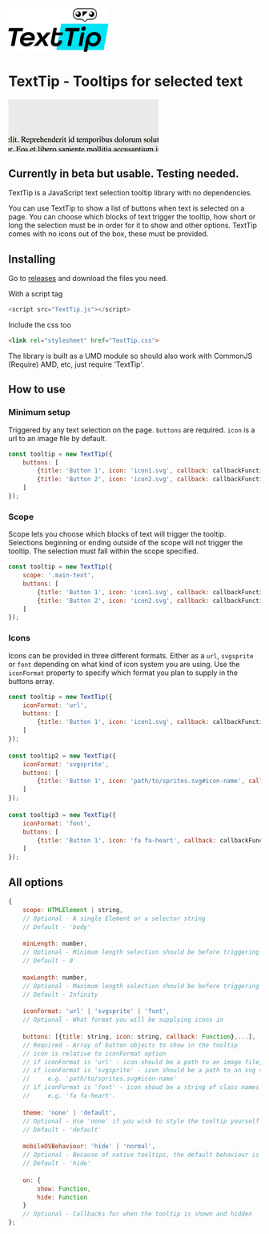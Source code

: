 <img src="https://raw.githubusercontent.com/AdamJaggard/text-tip/master/img/logo.png" alt="TextTip logo" width="200">

# TextTip - Tooltips for selected text

<img src="https://raw.githubusercontent.com/AdamJaggard/text-tip/master/img/texttip.gif" alt="TextTip example" width="300">

## Currently in beta but usable. Testing needed.

TextTip is a JavaScript text selection tooltip library with no dependencies.

You can use TextTip to show a list of buttons when text is selected on a page. You can choose which blocks of text trigger the tooltip, how short or long the selection must be in order for it to show and other options. TextTip comes with no icons out of the box, these must be provided.

## Installing

Go to [releases](https://github.com/AdamJaggard/text-tip/releases) and download the files you need.

With a script tag

```javascript
<script src="TextTip.js"></script>
```

Include the css too
```html
<link rel="stylesheet" href="TextTip.css">
```

The library is built as a UMD module so should also work with CommonJS (Require) AMD, etc, just require 'TextTip'.

## How to use

### Minimum setup

Triggered by any text selection on the page. `buttons` are required. `icon` is a url to an image file by default.

```javascript
const tooltip = new TextTip({
	buttons: [
		{title: 'Button 1', icon: 'icon1.svg', callback: callbackFunction},
		{title: 'Button 2', icon: 'icon2.svg', callback: callbackFunction},
	]
});
```

### Scope

Scope lets you choose which blocks of text will trigger the tooltip. Selections beginning or ending outside of the scope will not trigger the tooltip. The selection must fall within the scope specified.

```javascript
const tooltip = new TextTip({
	scope: '.main-text',
	buttons: [
		{title: 'Button 1', icon: 'icon1.svg', callback: callbackFunction},
		{title: 'Button 2', icon: 'icon2.svg', callback: callbackFunction},
	]
});
```

### Icons

Icons can be provided in three different formats. Either as a `url`, `svgsprite` or `font` depending on what kind of icon system you are using. Use the `iconFormat` property to specify which format you plan to supply in the buttons array.

```javascript
const tooltip = new TextTip({
	iconFormat: 'url',
	buttons: [
		{title: 'Button 1', icon: 'icon1.svg', callback: callbackFunction},
	]
});

const tooltip2 = new TextTip({
	iconFormat: 'svgsprite',
	buttons: [
		{title: 'Button 1', icon: 'path/to/sprites.svg#icon-name', callback: callbackFunction},
	]
});

const tooltip3 = new TextTip({
	iconFormat: 'font',
	buttons: [
		{title: 'Button 1', icon: 'fa fa-heart', callback: callbackFunction},
	]
});
```

## All options

```javascript
{
	scope: HTMLElement | string,
	// Optional - A single Element or a selector string
	// Default - 'body'

	minLength: number,
	// Optional - Minimum length selection should be before triggering the tooltip
	// Default - 0

	maxLength: number,
	// Optional - Maximum length selection should be before triggering the tooltip
	// Default - Infinity

	iconFormat: 'url' | 'svgsprite' | 'font',
	// Optional - What format you will be supplying icons in

	buttons: [{title: string, icon: string, callback: Function},...],
	// Required - Array of button objects to show in the tooltip
	// icon is relative to iconFormat option
	// if iconFormat is 'url' - icon should be a path to an image file, png, svg, etc.
	// if iconFormat is 'svgsprite' - icon should be a path to an svg sprite file with an icon id
	//     e.g. 'path/to/sprites.svg#icon-name'
	// if iconFormat is 'font' - icon shoud be a string of class names that the icon font uses
	//     e.g. 'fa fa-heart'.

	theme: 'none' | 'default',
	// Optional - Use 'none' if you wish to style the tooltip yourself
	// Default - 'default'

	mobileOSBehaviour: 'hide' | 'normal',
	// Optional - Because of native tooltips, the default behaviour is not to show to avoid conflicts
	// Default - 'hide'

	on: {
		show: Function,
		hide: Function
	}
	// Optional - Callbacks for when the tooltip is shown and hidden
};
```
